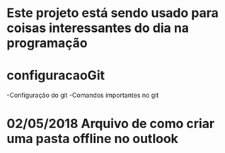 # Este projeto está sendo usado para coisas interessantes do dia na programação


# configuracaoGit
-Configuração do git 
-Comandos importantes no git

# 02/05/2018 Arquivo de como criar uma pasta offline no outlook
